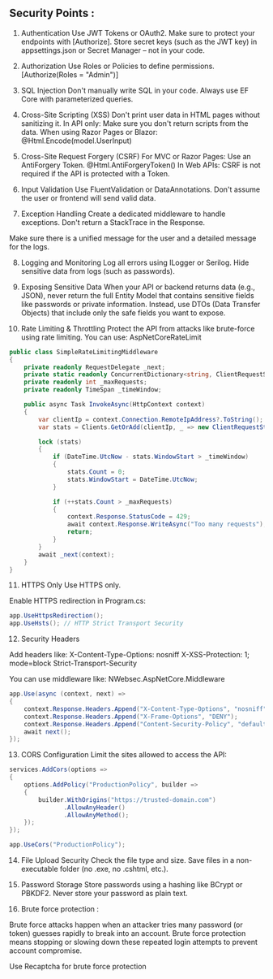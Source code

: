 ## Security Points :

1. Authentication
Use JWT Tokens or OAuth2.
Make sure to protect your endpoints with [Authorize].
Store secret keys (such as the JWT key) in appsettings.json or Secret Manager – not in your code.

2. Authorization
Use Roles or Policies to define permissions.
[Authorize(Roles = "Admin")]

3. SQL Injection
Don't manually write SQL in your code.
Always use EF Core with parameterized queries.

4. Cross-Site Scripting (XSS)
Don't print user data in HTML pages without sanitizing it.
In API only: Make sure you don't return scripts from the data.
When using Razor Pages or Blazor:
@Html.Encode(model.UserInput)

5. Cross-Site Request Forgery (CSRF)
For MVC or Razor Pages: Use an AntiForgery Token.
@Html.AntiForgeryToken()
In Web APIs: CSRF is not required if the API is protected with a Token.

6. Input Validation
Use FluentValidation or DataAnnotations.
Don't assume the user or frontend will send valid data.

7. Exception Handling
Create a dedicated middleware to handle exceptions.
Don't return a StackTrace in the Response.

Make sure there is a unified message for the user and a detailed message for the logs.

8. Logging and Monitoring
Log all errors using ILogger or Serilog.
Hide sensitive data from logs (such as passwords).

9. Exposing Sensitive Data
When your API or backend returns data (e.g., JSON), never return the full Entity Model that contains sensitive fields like passwords or private information.
Instead, use DTOs (Data Transfer Objects) that include only the safe fields you want to expose.

10. Rate Limiting & Throttling
Protect the API from attacks like brute-force using rate limiting.
You can use:
AspNetCoreRateLimit

```csharp
public class SimpleRateLimitingMiddleware
{
    private readonly RequestDelegate _next;
    private static readonly ConcurrentDictionary<string, ClientRequestStats> Clients = new();
    private readonly int _maxRequests;
    private readonly TimeSpan _timeWindow;

    public async Task InvokeAsync(HttpContext context)
    {
        var clientIp = context.Connection.RemoteIpAddress?.ToString();
        var stats = Clients.GetOrAdd(clientIp, _ => new ClientRequestStats());

        lock (stats)
        {
            if (DateTime.UtcNow - stats.WindowStart > _timeWindow)
            {
                stats.Count = 0;
                stats.WindowStart = DateTime.UtcNow;
            }

            if (++stats.Count > _maxRequests)
            {
                context.Response.StatusCode = 429;
                await context.Response.WriteAsync("Too many requests");
                return;
            }
        }
        await _next(context);
    }
}
```

11. HTTPS Only
Use HTTPS only.

Enable HTTPS redirection in Program.cs:
```csharp
app.UseHttpsRedirection();
app.UseHsts(); // HTTP Strict Transport Security
```
12. Security Headers

Add headers like:
X-Content-Type-Options: nosniff
X-XSS-Protection: 1; mode=block
Strict-Transport-Security

You can use middleware like:
NWebsec.AspNetCore.Middleware

```csharp
app.Use(async (context, next) =>
{
    context.Response.Headers.Append("X-Content-Type-Options", "nosniff");
    context.Response.Headers.Append("X-Frame-Options", "DENY");
    context.Response.Headers.Append("Content-Security-Policy", "default-src 'self'");
    await next();
});
```

13. CORS Configuration
Limit the sites allowed to access the API:

```csharp
services.AddCors(options =>
{
    options.AddPolicy("ProductionPolicy", builder =>
    {
        builder.WithOrigins("https://trusted-domain.com")
               .AllowAnyHeader()
               .AllowAnyMethod();
    });
});

app.UseCors("ProductionPolicy");
```

14. File Upload Security
Check the file type and size.
Save files in a non-executable folder (no .exe, no .cshtml, etc.).

15. Password Storage
Store passwords using a hashing like BCrypt or PBKDF2.
Never store your password as plain text.

16. Brute force protection :

Brute force attacks happen when an attacker tries many password (or token) guesses rapidly to break into an account.
Brute force protection means stopping or slowing down these repeated login attempts to prevent account compromise.

Use Recaptcha for brute force protection